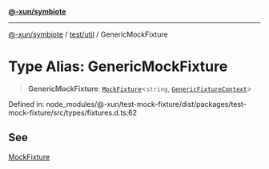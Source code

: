[**@-xun/symbiote**](../../../README.md)

***

[@-xun/symbiote](../../../README.md) / [test/util](../README.md) / GenericMockFixture

# Type Alias: GenericMockFixture

> **GenericMockFixture**: [`MockFixture`](MockFixture.md)\<`string`, [`GenericFixtureContext`](GenericFixtureContext.md)\>

Defined in: node\_modules/@-xun/test-mock-fixture/dist/packages/test-mock-fixture/src/types/fixtures.d.ts:62

## See

[MockFixture](MockFixture.md)
